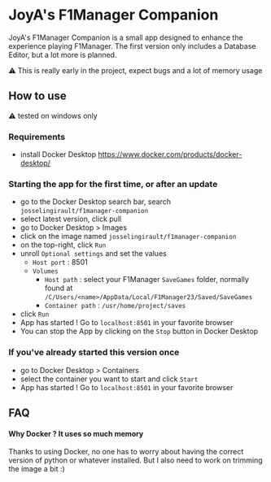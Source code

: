 # JoyA's F1Manager Companion

JoyA's F1Manager Companion is a small app designed to enhance the experience playing F1Manager. The first version only includes a Database Editor, but a lot more is planned.

:warning: This is really early in the project, expect bugs and a lot of memory usage

## How to use

:warning: tested on windows only

### Requirements
- install Docker Desktop https://www.docker.com/products/docker-desktop/

### Starting the app for the first time, or after an update
- go to the Docker Desktop search bar, search `josselingirault/f1manager-companion`
- select latest version, click pull
- go to Docker Desktop > Images
- click on the image named `josselingirault/f1manager-companion`
- on the top-right, click `Run`
- unroll `Optional settings` and set the values
    - `Host port` : 8501
    - `Volumes`
        - `Host path` : select your F1Manager `SaveGames` folder, normally found at `/C/Users/<name>/AppData/Local/F1Manager23/Saved/SaveGames`
        - `Container path` : `/usr/home/project/saves`
- click `Run`
- App has started ! Go to `localhost:8501` in your favorite browser
- You can stop the App by clicking on the `Stop` button in Docker Desktop

### If you've already started this version once
- go to Docker Desktop > Containers
- select the container you want to start and click `Start`
- App has started ! Go to `localhost:8501` in your favorite browser


## FAQ

#### Why Docker ? It uses so much memory
Thanks to using Docker, no one has to worry about having the correct version of python or whatever installed. But I also need to work on trimming the image a bit :)
